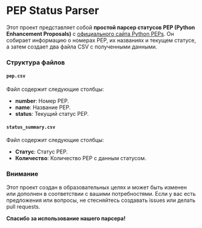 # PEP Status Parser

Этот проект представляет собой **простой парсер статусов PEP (Python Enhancement Proposals)** с [официального сайта Python PEPs](https://peps.python.org/). Он собирает информацию о номерах PEP, их названиях и текущем статусе, а затем создает два файла CSV с полученными данными.

### Структура файлов

#### `pep.csv`

Файл содержит следующие столбцы:

- **number**: Номер PEP.
- **name**: Название PEP.
- **status**: Текущий статус PEP.

#### `status_summary.csv`

Файл содержит следующие столбцы:

- **Статус**: Статус PEP.
- **Количество**: Количество PEP с данным статусом.

### Внимание

Этот проект создан в образовательных целях и может быть изменен или дополнен в соответствии с вашими потребностями. Если у вас есть предложения или вопросы, не стесняйтесь создавать issues или делать pull requests.

**Спасибо за использование нашего парсера!**
